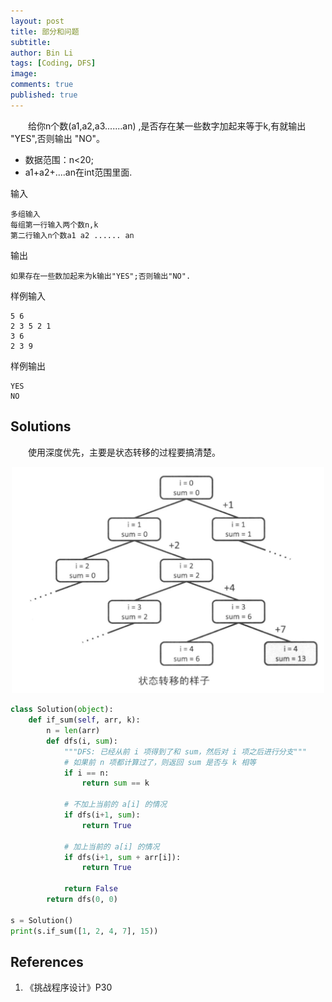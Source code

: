 ```yaml
---
layout: post
title: 部分和问题
subtitle:
author: Bin Li
tags: [Coding, DFS]
image: 
comments: true
published: true
---
```


　　给你n个数(a1,a2,a3.......an) ,是否存在某一些数字加起来等于k,有就输出 "YES",否则输出 "NO"。

* 数据范围：n<20;
* a1+a2+....an在int范围里面.

输入
```
多组输入
每组第一行输入两个数n,k
第二行输入n个数a1 a2 ...... an
```
输出
```
如果存在一些数加起来为k输出"YES";否则输出"NO".
```
样例输入
```
5 6
2 3 5 2 1
3 6
2 3 9
```
样例输出
```
YES
NO
```

## Solutions
　　使用深度优先，主要是状态转移的过程要搞清楚。
<p align="center">
  <img width="500" height="" src="/img/media/15658718088281.jpg">
</p>

```python
class Solution(object):
	def if_sum(self, arr, k):
		n = len(arr)
		def dfs(i, sum):
			"""DFS: 已经从前 i 项得到了和 sum，然后对 i 项之后进行分支"""
			# 如果前 n 项都计算过了，则返回 sum 是否与 k 相等
			if i == n:
				return sum == k

			# 不加上当前的 a[i] 的情况
			if dfs(i+1, sum):
				return True

			# 加上当前的 a[i] 的情况
			if dfs(i+1, sum + arr[i]):
				return True

			return False
		return dfs(0, 0)

s = Solution()
print(s.if_sum([1, 2, 4, 7], 15))
```

## References
1. 《挑战程序设计》P30